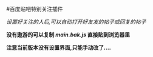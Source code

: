 #百度贴吧特别关注插件

*设置好关注的人后,可以自动打开好友发的帖子或回复的帖子*

**没有遨游的可以复制 *main.bak.js* 直接贴到浏览器里**

**注意当前版本没有设置界面,只能手动改了....** 